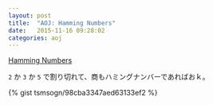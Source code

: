 ```yaml
---
layout: post
title:  "AOJ: Hamming Numbers"
date:   2015-11-16 09:28:02
categories: aoj
---
```

[Hamming Numbers](http://judge.u-aizu.ac.jp/onlinejudge/description.jsp?id=0162)

`2` か `3` か `5` で割り切れて、商もハミングナンバーであればおｋ。

{% gist tsmsogn/98cba3347aed63133ef2 %}
